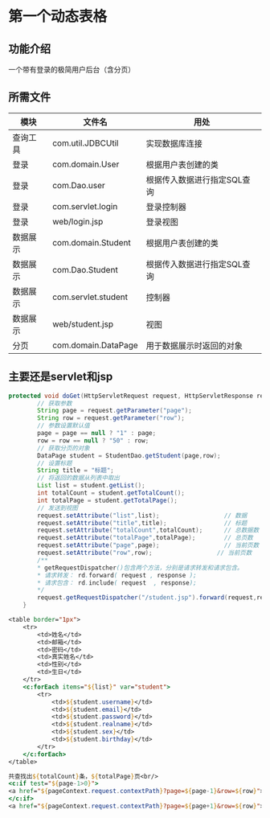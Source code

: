 # 第一个动态表格

## 功能介绍

一个带有登录的极简用户后台（含分页）

## 所需文件

| 模块     | 文件名            | 用处                        |
| -------- | ----------------- | --------------------------- |
| 查询工具 | com.util.JDBCUtil | 实现数据库连接              |
| 登录    | com.domain.User   | 根据用户表创建的类          |
| 登录    | com.Dao.user      | 根据传入数据进行指定SQL查询 |
| 登录    | com.servlet.login | 登录控制器                  |
| 登录 | web/login.jsp | 登录视图 |
| 数据展示 | com.domain.Student | 根据用户表创建的类          |
| 数据展示 | com.Dao.Student | 根据传入数据进行指定SQL查询 |
| 数据展示 | com.servlet.student | 控制器                  |
| 数据展示 | web/student.jsp | 视图 |
|  分页| com.domain.DataPage | 用于数据展示时返回的对象 |



## 主要还是servlet和jsp

```java
protected void doGet(HttpServletRequest request, HttpServletResponse response) throws ServletException, IOException {
    	// 获取参数
        String page = request.getParameter("page");
        String row = request.getParameter("row");
    	// 参数设置默认值
        page = page == null ? "1" : page;
        row = row == null ? "50" : row;
    	// 获取分页的对象
        DataPage student = StudentDao.getStudent(page,row);
    	// 设置标题
        String title = "标题";
    	// 将返回的数据从列表中取出
        List list = student.getList();
        int totalCount = student.getTotalCount();
        int totalPage = student.getTotalPage();
    	// 发送到视图
        request.setAttribute("list",list);                  // 数据
        request.setAttribute("title",title);                // 标题
        request.setAttribute("totalCount",totalCount);      // 总数据数
        request.setAttribute("totalPage",totalPage);        // 总页数
        request.setAttribute("page",page);                  // 当前页数
        request.setAttribute("row",row);                  // 当前页数
    	/**
    	* getRequestDispatcher()包含两个方法，分别是请求转发和请求包含。
    	* 请求转发： rd.forward( request , response );
		* 请求包含： rd.include( request  , response);
    	*/
        request.getRequestDispatcher("/student.jsp").forward(request,response);
    }
```



```jsp
<table border="1px">
    <tr>
        <td>姓名</td>
        <td>邮箱</td>
        <td>密码</td>
        <td>真实姓名</td>
        <td>性别</td>
        <td>生日</td>
    </tr>
    <c:forEach items="${list}" var="student">
        <tr>
            <td>${student.username}</td>
            <td>${student.email}</td>
            <td>${student.password}</td>
            <td>${student.realname}</td>
            <td>${student.sex}</td>
            <td>${student.birthday}</td>
        </tr>
    </c:forEach>
</table>

共查找出${totalCount}条，${totalPage}页<br/>
<c:if test="${page-1>0}">
<a href="${pageContext.request.contextPath}?page=${page-1}&row=${row}">上一页</a><br/>
</c:if>
<a href="${pageContext.request.contextPath}?page=${page+1}&row=${row}">下一页</a><br/>
```

